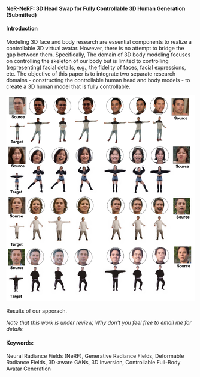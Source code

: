 <!--
How to use LaTeX in Markdown
https://www.fabriziomusacchio.com/blog/2021-08-10-How_to_use_LaTeX_in_Markdown/
<script
  src="https://cdn.mathjax.org/mathjax/latest/MathJax.js?config=TeX-AMS-MML_HTMLorMML"
  type="text/javascript">
</script>
-->
<script type="text/javascript"
  src="https://cdnjs.cloudflare.com/ajax/libs/mathjax/2.7.0/MathJax.js?config=TeX-AMS_CHTML">
</script>
<script type="text/x-mathjax-config">
  MathJax.Hub.Config({
    tex2jax: {
      inlineMath: [['$','$'], ['\\(','\\)']],
      processEscapes: true},
      jax: ["input/TeX","input/MathML","input/AsciiMath","output/CommonHTML"],
      extensions: ["tex2jax.js","mml2jax.js","asciimath2jax.js","MathMenu.js","MathZoom.js","AssistiveMML.js", "[Contrib]/a11y/accessibility-menu.js"],
      TeX: {
      extensions: ["AMSmath.js","AMSsymbols.js","noErrors.js","noUndefined.js"],
      equationNumbers: {
      autoNumber: "AMS"
      }
    }
  });
</script>

#### NeR-NeRF: 3D Head Swap for Fully Controllable 3D Human Generation (Submitted)

#### Introduction
Modeling 3D face and body research are essential components to realize a controllable 3D virtual avatar. However, there is no attempt to bridge the gap between them. Specifically, The domain of 3D body modeling focuses on controlling the skeleton of our body but is limited to controlling (representing) facial details, e.g., the fidelity of faces, facial expressions, etc. The objective of this paper is to integrate two separate research domains - constructing the controllable human head and body models - to create a 3D human model that is fully controllable.

<p align="center">
<img src="https://raw.githubusercontent.com/taey16/taey16.github.io/main/assets/NeR_NeRF/NeR_NeRF_results.png">
</p>
Results of our apporach.

*Note that this work is under review, Why don't you feel free to email me for details*

#### Keywords:
Neural Radiance Fields (NeRF), Generative Radiance Fields, Deformable Radiance Fields, 3D-aware GANs, 3D Inversion, Controllable Full-Body Avatar Generation
